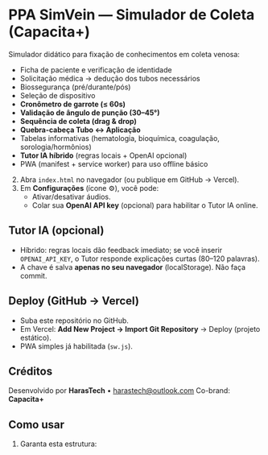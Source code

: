# PPA SimVein — Simulador de Coleta (Capacita+)

Simulador didático para fixação de conhecimentos em coleta venosa:
- Ficha de paciente e verificação de identidade
- Solicitação médica → dedução dos tubos necessários
- Biossegurança (pré/durante/pós)
- Seleção de dispositivo
- **Cronômetro de garrote (≤ 60s)**
- **Validação de ângulo de punção (30–45°)**
- **Sequência de coleta (drag & drop)**
- **Quebra-cabeça Tubo ↔ Aplicação**
- Tabelas informativas (hematologia, bioquímica, coagulação, sorologia/hormônios)
- **Tutor IA híbrido** (regras locais + OpenAI opcional)
- PWA (manifest + service worker) para uso offline básico
2. Abra `index.html` no navegador (ou publique em GitHub → Vercel).
3. Em **Configurações** (ícone ⚙️), você pode:
   - Ativar/desativar áudios.
   - Colar sua **OpenAI API key** (opcional) para habilitar o Tutor IA online.

## Tutor IA (opcional)
- Híbrido: regras locais dão feedback imediato; se você inserir `OPENAI_API_KEY`, o Tutor responde explicações curtas (80–120 palavras).
- A chave é salva **apenas no seu navegador** (localStorage). Não faça commit.

## Deploy (GitHub → Vercel)
- Suba este repositório no GitHub.
- Em Vercel: **Add New Project → Import Git Repository** → Deploy (projeto estático).
- PWA simples já habilitada (`sw.js`).

## Créditos
Desenvolvido por **HarasTech** • harastech@outlook.com
Co-brand: **Capacita+**

## Como usar
1. Garanta esta estrutura:
